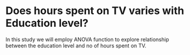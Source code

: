 Does hours spent on TV varies with Education level?
========================================================

In this study we will employ ANOVA function to explore relationship between the education level and no of hours spent on TV. 

